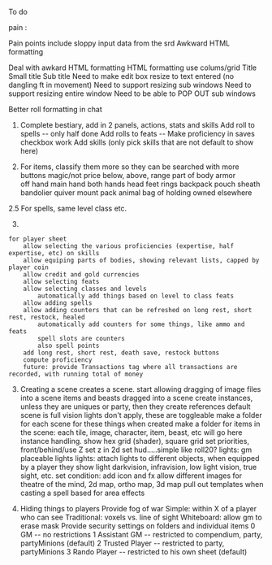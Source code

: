 To do 

pain :

 Pain points include sloppy input data from the srd
    Awkward HTML formatting


Deal with awkard HTML formatting
HTML formatting use colums/grid
    Title
    Small title
    Sub title
    Need to make edit box resize to text entered (no dangling ft in movement)
Need to support resizing sub windows
Need to support resizing entire window
Need to be able to POP OUT sub windows


Better roll formatting in chat
 

1. Complete bestiary, add in 2 panels, actions, stats and skills
    Add roll to spells -- only half done
    Add rolls to feats --
    Make proficiency in saves checkbox work
    Add skills (only pick skills that are not default to show here)

2. For items, classify them more so they can be searched with more buttons
    magic/not 
    price below, above, range 
    part of body
        armor  
        off hand
        main  hand
        both hands
        head
        feet
        rings
        backpack
        pouch
        sheath
        bandolier
        quiver
        mount
        pack animal
        bag of holding
        owned elsewhere

 2.5 For spells, same
    level
    class
    etc.

3.

    for player sheet 
        allow selecting the various proficiencies (expertise, half expertise, etc) on skills
        allow equiping parts of bodies, showing relevant lists, capped by player coin 
        allow credit and gold currencies
        allow selecting feats
        allow selecting classes and levels
            automatically add things based on level to class feats
        allow adding spells
        allow adding counters that can be refreshed on long rest, short rest, restock, healed
            automatically add counters for some things, like ammo and feats
            spell slots are counters
            also spell points
        add long rest, short rest, death save, restock buttons
        compute proficiency
        future: provide Transactions tag where all transactions are recorded, with running total of money


3. Creating a scene creates a scene.
    start allowing dragging of image files into a scene
       items and beasts dragged into a scene create instances, unless they are uniques or party, then they create references
    default scene is full vision lights don't apply, these are toggleable
    make a folder for each scene for these things when created
    make a folder for items in the scene: each tile, image, character, item, beast, etc will go here
    instance handling.
    show hex grid (shader), square grid
    set priorities, front/behind/use Z
    set z in 2d
    set hud.....simple like roll20?
    lights: gm placeable lights
    lights: attach lights to different objects, when equipped by a player they show light
    darkvision, infravision, low light vision, true sight, etc.
    set condition: add icon and fx
    allow different images for theatre of the mind, 2d map, ortho map, 3d map
      pull out templates when casting a spell based for area effects

   
  

  4. Hiding things to players
    Provide fog of war
        Simple: within X of a player who can see
        Traditional: voxels vs. line of sight
        Whiteboard: allow gm to erase mask
    Provide security settings on folders and individual items
       0 GM -- no restrictions
       1  Assistant GM -- restricted to compendium, party, partyMinions (default)
       2  Trusted Player -- restricted to party, partyMinions
       3 Rando Player -- restricted to his own sheet (default)
